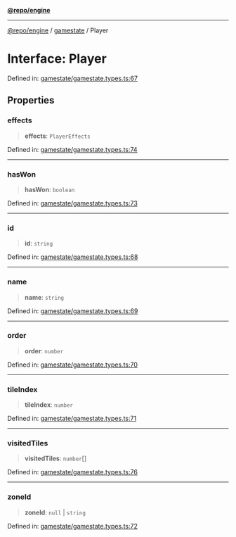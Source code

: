 [**@repo/engine**](../../README.md)

***

[@repo/engine](../../modules.md) / [gamestate](../README.md) / Player

# Interface: Player

Defined in: [gamestate/gamestate.types.ts:67](https://github.com/alexqguo/drinking-board-game-v3/blob/46c90ebd035e2ec9336218df734a239da8edfd72/packages/engine/src/gamestate/gamestate.types.ts#L67)

## Properties

### effects

> **effects**: `PlayerEffects`

Defined in: [gamestate/gamestate.types.ts:74](https://github.com/alexqguo/drinking-board-game-v3/blob/46c90ebd035e2ec9336218df734a239da8edfd72/packages/engine/src/gamestate/gamestate.types.ts#L74)

***

### hasWon

> **hasWon**: `boolean`

Defined in: [gamestate/gamestate.types.ts:73](https://github.com/alexqguo/drinking-board-game-v3/blob/46c90ebd035e2ec9336218df734a239da8edfd72/packages/engine/src/gamestate/gamestate.types.ts#L73)

***

### id

> **id**: `string`

Defined in: [gamestate/gamestate.types.ts:68](https://github.com/alexqguo/drinking-board-game-v3/blob/46c90ebd035e2ec9336218df734a239da8edfd72/packages/engine/src/gamestate/gamestate.types.ts#L68)

***

### name

> **name**: `string`

Defined in: [gamestate/gamestate.types.ts:69](https://github.com/alexqguo/drinking-board-game-v3/blob/46c90ebd035e2ec9336218df734a239da8edfd72/packages/engine/src/gamestate/gamestate.types.ts#L69)

***

### order

> **order**: `number`

Defined in: [gamestate/gamestate.types.ts:70](https://github.com/alexqguo/drinking-board-game-v3/blob/46c90ebd035e2ec9336218df734a239da8edfd72/packages/engine/src/gamestate/gamestate.types.ts#L70)

***

### tileIndex

> **tileIndex**: `number`

Defined in: [gamestate/gamestate.types.ts:71](https://github.com/alexqguo/drinking-board-game-v3/blob/46c90ebd035e2ec9336218df734a239da8edfd72/packages/engine/src/gamestate/gamestate.types.ts#L71)

***

### visitedTiles

> **visitedTiles**: `number`[]

Defined in: [gamestate/gamestate.types.ts:76](https://github.com/alexqguo/drinking-board-game-v3/blob/46c90ebd035e2ec9336218df734a239da8edfd72/packages/engine/src/gamestate/gamestate.types.ts#L76)

***

### zoneId

> **zoneId**: `null` \| `string`

Defined in: [gamestate/gamestate.types.ts:72](https://github.com/alexqguo/drinking-board-game-v3/blob/46c90ebd035e2ec9336218df734a239da8edfd72/packages/engine/src/gamestate/gamestate.types.ts#L72)
